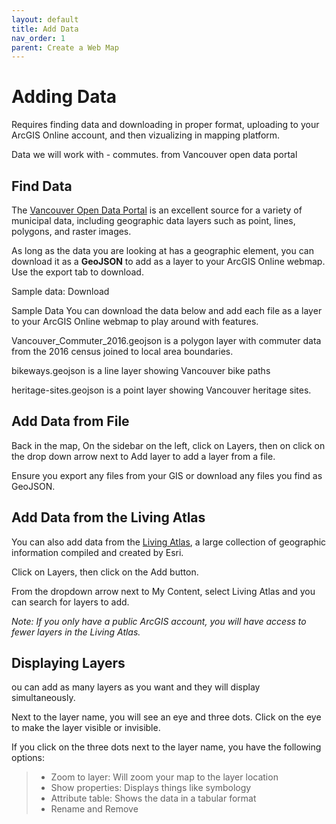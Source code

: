 ```yaml
---
layout: default
title: Add Data
nav_order: 1
parent: Create a Web Map
---
```

# Adding Data

Requires finding data and downloading in proper format, uploading to your ArcGIS Online account, and then vizualizing in mapping platform. 

Data we will work with - commutes. from Vancouver open data portal 

## Find Data 
The [Vancouver Open Data Portal](https://opendata.vancouver.ca/pages/home/) is an excellent source for a variety of municipal data, including geographic data layers such as point, lines, polygons, and raster images.

As long as the data you are looking at has a geographic element, you can download it as a **GeoJSON** to add as a layer to your ArcGIS Online webmap. Use the export tab to download.


Sample data: 
Download

Sample Data
You can download the data below and add each file as a layer to your ArcGIS Online webmap to play around with features.

Vancouver_Commuter_2016.geojson is a polygon layer with commuter data from the 2016 census joined to local area boundaries.

bikeways.geojson is a line layer showing Vancouver bike paths

heritage-sites.geojson is a point layer showing Vancouver heritage sites.




## Add Data from File
Back in the map, On the sidebar on the left, click on Layers, then on click on the drop down arrow next to Add layer to add a layer from a file.

Ensure you export any files from your GIS or download any files you find as GeoJSON.


## Add Data from the Living Atlas

You can also add data from the [Living Atlas](https://livingatlas.arcgis.com/en/home/), a large collection of geographic information compiled and created by Esri.

Click on Layers, then click on the Add button.

From the dropdown arrow next to My Content, select Living Atlas and you can search for layers to add.

*Note: If you only have a public ArcGIS account, you will have access to fewer layers in the Living Atlas.*


## Displaying Layers

ou can add as many layers as you want and they will display simultaneously.

Next to the layer name, you will see an eye and three dots. Click on the eye to make the layer visible or invisible.

If you click on the three dots next to the layer name, you have the following options:

> - Zoom to layer: Will zoom your map to the layer location
> - Show properties: Displays things like symbology
> - Attribute table: Shows the data in a tabular format
> - Rename and Remove
